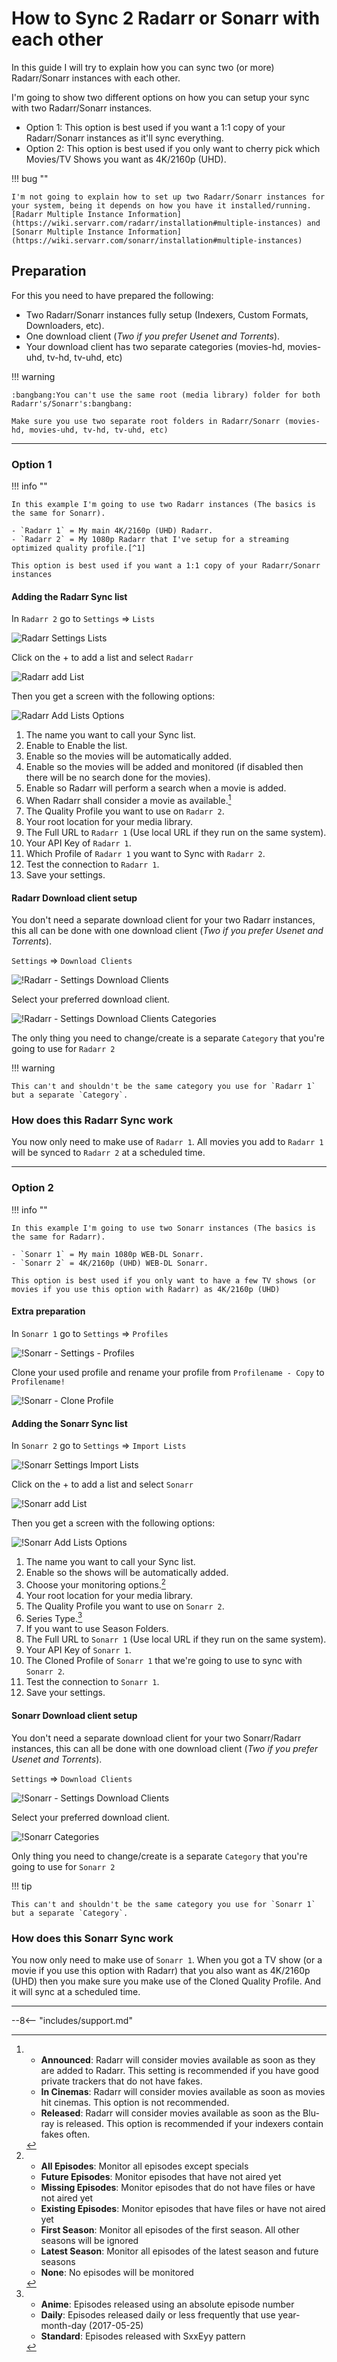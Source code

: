# How to Sync 2 Radarr or Sonarr with each other

In this guide I will try to explain how you can sync two (or more) Radarr/Sonarr instances with each other.

I'm going to show two different options on how you can setup your sync with two Radarr/Sonarr instances.

- Option 1: This option is best used if you want a 1:1 copy of your Radarr/Sonarr instances as it'll sync everything.
- Option 2: This option is best used if you only want to cherry pick which Movies/TV Shows you want as 4K/2160p (UHD).

!!! bug ""

    I'm not going to explain how to set up two Radarr/Sonarr instances for your system, being it depends on how you have it installed/running. [Radarr Multiple Instance Information](https://wiki.servarr.com/radarr/installation#multiple-instances) and [Sonarr Multiple Instance Information](https://wiki.servarr.com/sonarr/installation#multiple-instances)

## Preparation

For this you need to have prepared the following:

- Two Radarr/Sonarr instances fully setup (Indexers, Custom Formats, Downloaders, etc).
- One download client (_Two if you prefer Usenet and Torrents_).
- Your download client has two separate categories (movies-hd, movies-uhd, tv-hd, tv-uhd, etc)

!!! warning

    :bangbang:You can't use the same root (media library) folder for both Radarr's/Sonarr's:bangbang:

    Make sure you use two separate root folders in Radarr/Sonarr (movies-hd, movies-uhd, tv-hd, tv-uhd, etc)

---

### Option 1

!!! info ""

    In this example I'm going to use two Radarr instances (The basics is the same for Sonarr).

    - `Radarr 1` = My main 4K/2160p (UHD) Radarr.
    - `Radarr 2` = My 1080p Radarr that I've setup for a streaming optimized quality profile.[^1]

    This option is best used if you want a 1:1 copy of your Radarr/Sonarr instances

#### Adding the Radarr Sync list

In `Radarr 2` go to `Settings` => `Lists`

![Radarr Settings Lists](images/radarr-settings-lists.png)

Click on the + to add a list and select `Radarr`

![Radarr add List](images/radarr-add-list.png)

Then you get a screen with the following options:

![Radarr Add Lists Options](images/radarr-add-lists-options.png)

1. The name you want to call your Sync list.
1. Enable to Enable the list.
1. Enable so the movies will be automatically added.
1. Enable so the movies will be added and monitored (if disabled then there will be no search done for the movies).
1. Enable so Radarr will perform a search when a movie is added.
1. When Radarr shall consider a movie as available.[^2]
1. The Quality Profile you want to use on `Radarr 2`.
1. Your root location for your media library.
1. The Full URL to `Radarr 1` (Use local URL if they run on the same system).
1. Your API Key of `Radarr 1`.
1. Which Profile of `Radarr 1` you want to Sync with `Radarr 2`.
1. Test the connection to `Radarr 1`.
1. Save your settings.

#### Radarr Download client setup

You don't need a separate download client for your two Radarr instances, this all can be done with one download client (_Two if you prefer Usenet and Torrents_).

`Settings` => `Download Clients`

![!Radarr - Settings Download Clients](images/radarr-settings-download-clients.png)

Select your preferred download client.

![!Radarr - Settings Download Clients Categories](images/radarr-settings-download-clients-categories.png)

The only thing you need to change/create is a separate `Category` that you're going to use for `Radarr 2`

!!! warning

    This can't and shouldn't be the same category you use for `Radarr 1` but a separate `Category`.

### How does this Radarr Sync work

You now only need to make use of `Radarr 1`. All movies you add to `Radarr 1` will be synced to `Radarr 2` at a scheduled time.

---

### Option 2

!!! info ""

    In this example I'm going to use two Sonarr instances (The basics is the same for Radarr).

    - `Sonarr 1` = My main 1080p WEB-DL Sonarr.
    - `Sonarr 2` = 4K/2160p (UHD) WEB-DL Sonarr.

    This option is best used if you only want to have a few TV shows (or movies if you use this option with Radarr) as 4K/2160p (UHD)

#### Extra preparation

In `Sonarr 1` go to `Settings` => `Profiles`

![!Sonarr - Settings - Profiles](images/sonarr-settings-profiles.png)

Clone your used profile and rename your profile from `Profilename - Copy` to `Profilename!`

![!Sonarr - Clone Profile](images/sonarr-clone-profile.png)

#### Adding the Sonarr Sync list

In `Sonarr 2` go to `Settings` => `Import Lists`

![!Sonarr Settings Import Lists](images/sonarr-settings-import-lists.png)

Click on the + to add a list and select `Sonarr`

![!Sonarr add List](images/sonarr-add-list.png)

Then you get a screen with the following options:

![!Sonarr Add Lists Options](images/sonarr-add-lists-options.png)

1. The name you want to call your Sync list.
1. Enable so the shows will be automatically added.
1. Choose your monitoring options.[^3]
1. Your root location for your media library.
1. The Quality Profile you want to use on `Sonarr 2`.
1. Series Type.[^4]
1. If you want to use Season Folders.
1. The Full URL to `Sonarr 1` (Use local URL if they run on the same system).
1. Your API Key of `Sonarr 1`.
1. The Cloned Profile of `Sonarr 1` that we're going to use to sync with `Sonarr 2`.
1. Test the connection to `Sonarr 1`.
1. Save your settings.

#### Sonarr Download client setup

You don't need a separate download client for your two Sonarr/Radarr instances, this can all be done with one download client (_Two if you prefer Usenet and Torrents_).

`Settings` => `Download Clients`

![!Sonarr - Settings Download Clients](images/sonarr-settings-download-clients.png)

Select your preferred download client.

![!Sonarr Categories](images/sonarr-categories.png)

Only thing you need to change/create is a separate `Category` that you're going to use for `Sonarr 2`

!!! tip

    This can't and shouldn't be the same category you use for `Sonarr 1` but a separate `Category`.

### How does this Sonarr Sync work

You now only need to make use of `Sonarr 1`. When you got a TV show (or a movie if you use this option with Radarr) that you also want as 4K/2160p (UHD) then you make sure you make use of the Cloned Quality Profile. And it will sync at a scheduled time.

---

[^1]:

    If you're interested in the 1080p streaming optimized quality profile you can join my [discord](https://trash-guides.info/discord) and get access to the Special Quality Profiles channel (access-to-sqp) by accepting the rules.

    This is a special quality profile I created for people who are really interested in it.

    This release profile is fine tuned for when you want to run a 2nd Radarr for 1080p, and want minimum to none transcoding and smaller sizes for the second copies.

    Why choose this quality profile?

    - Streaming optimized (optimized for PLEX, emby, Jellyfin, and other streaming platforms)
    - Small sizes
    - Good quality
    - Only AC3 Audio (downmixed lossless audio track to Dolby Digital 5.1 for optimal compatibility)
    - You want maximum compatibility between all devices and still have a HQ release.
    - You run two instances of Radarr and want both versions or just for the 1080p ones.
    - You want to have minimum to none transcoding for low powered devices or remote streaming.

[^2]:

    - **Announced**: Radarr will consider movies available as soon as they are added to Radarr. This setting is recommended if you have good private trackers that do not have fakes.
    - **In Cinemas**: Radarr will consider movies available as soon as movies hit cinemas. This option is not recommended.
    - **Released**: Radarr will consider movies available as soon as the Blu-ray is released. This option is recommended if your indexers contain fakes often.

[^3]:

    - **All Episodes**: Monitor all episodes except specials
    - **Future Episodes**: Monitor episodes that have not aired yet
    - **Missing Episodes**: Monitor episodes that do not have files or have not aired yet
    - **Existing Episodes**: Monitor episodes that have files or have not aired yet
    - **First Season**: Monitor all episodes of the first season. All other seasons will be ignored
    - **Latest Season**: Monitor all episodes of the latest season and future seasons
    - **None**: No episodes will be monitored

[^4]:

    - **Anime**: Episodes released using an absolute episode number
    - **Daily**: Episodes released daily or less frequently that use year-month-day (2017-05-25)
    - **Standard**: Episodes released with SxxEyy pattern

--8<-- "includes/support.md"
